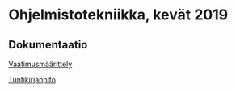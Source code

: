 # Ohjelmistotekniikka, kevät 2019 

## Dokumentaatio

[Vaatimusmäärittely](https://github.com/guotin/ohjelmistotekniikka/blob/master/Ruokakululaskuri/dokumentaatio/vaatimusmaarittely.md)

[Tuntikirjanpito](https://github.com/guotin/ohjelmistotekniikka/blob/master/Ruokakululaskuri/dokumentaatio/tuntikirjanpito.md)

